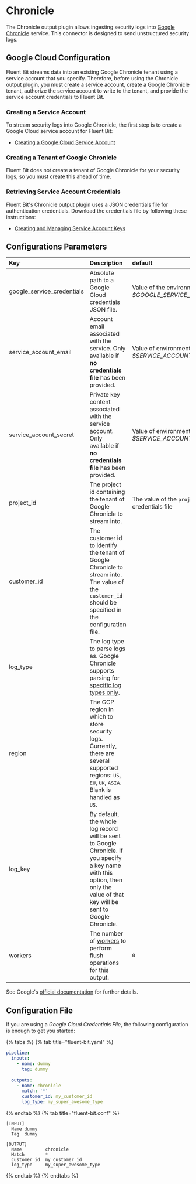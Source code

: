 # Chronicle

The Chronicle output plugin allows ingesting security logs into [Google Chronicle](https://chronicle.security/) service. This connector is designed to send unstructured security logs.

## Google Cloud Configuration

Fluent Bit streams data into an existing Google Chronicle tenant using a service account that you specify. Therefore, before using the Chronicle output plugin, you must create a service account, create a Google Chronicle tenant, authorize the service account to write to the tenant, and provide the service account credentials to Fluent Bit.

### Creating a Service Account

To stream security logs into Google Chronicle, the first step is to create a Google Cloud service account for Fluent Bit:

* [Creating a Google Cloud Service Account](https://cloud.google.com/iam/docs/creating-managing-service-accounts)

### Creating a Tenant of Google Chronicle

Fluent Bit does not create a tenant of Google Chronicle for your security logs, so you must create this ahead of time.

### Retrieving Service Account Credentials

Fluent Bit's Chronicle output plugin uses a JSON credentials file for authentication credentials. Download the credentials file by following these instructions:

* [Creating and Managing Service Account Keys](https://cloud.google.com/iam/docs/creating-managing-service-account-keys)

## Configurations Parameters

| Key | Description | default |
| :--- | :--- | :--- |
| google\_service\_credentials | Absolute path to a Google Cloud credentials JSON file. | Value of the environment variable _$GOOGLE\_SERVICE\_CREDENTIALS_ |
| service\_account\_email | Account email associated with the service. Only available if **no credentials file** has been provided. | Value of environment variable _$SERVICE\_ACCOUNT\_EMAIL_ |
| service\_account\_secret | Private key content associated with the service account. Only available if **no credentials file** has been provided. | Value of environment variable _$SERVICE\_ACCOUNT\_SECRET_ |
| project\_id | The project id containing the tenant of Google Chronicle to stream into. | The value of the `project_id` in the credentials file |
| customer\_id | The customer id to identify the tenant of Google Chronicle to stream into. The value of the `customer_id` should be specified in the configuration file. |  |
| log\_type | The log type to parse logs as. Google Chronicle supports parsing for [specific log types only](https://cloud.google.com/chronicle/docs/ingestion/parser-list/supported-default-parsers). |  |
| region | The GCP region in which to store security logs. Currently, there are several supported regions: `US`, `EU`, `UK`, `ASIA`. Blank is handled as `US`.   |  |
| log\_key | By default, the whole log record will be sent to Google Chronicle. If you specify a key name with this option, then only the value of that key will be sent to Google Chronicle. | |
| workers | The number of [workers](../../administration/multithreading.md#outputs) to perform flush operations for this output. | `0` |

See Google's [official documentation](https://cloud.google.com/chronicle/docs/reference/ingestion-api) for further details.

## Configuration File

If you are using a _Google Cloud Credentials File_, the following configuration is enough to get you started:

{% tabs %}
{% tab title="fluent-bit.yaml" %}

```yaml
pipeline:
  inputs:
    - name: dummy
      tag: dummy
          
  outputs:
    - name: chronicle
      match: '*'
      customer_id: my_customer_id
      log_type: my_super_awesome_type
```

{% endtab %}
{% tab title="fluent-bit.conf" %}

```text
[INPUT]
  Name dummy
  Tag  dummy

[OUTPUT]
  Name         chronicle
  Match        *
  customer_id  my_customer_id
  log_type     my_super_awesome_type
```

{% endtab %}
{% endtabs %}